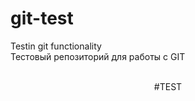 # git-test
Testin git functionality <br>
Тестовый репозиторий для работы с GIT <br>
<br>
<center> #TEST</center>
